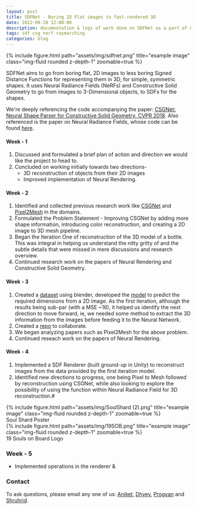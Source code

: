 ```yaml
---
layout: post
title: SDFNet - Boring 2D Flat images to fast-rendered 3D
date: 2022-09-28 12:00:00
description: documentation & logs of work done on SDFNet as a part of CS499 Project Course!
tags: sdf csg nerf raymarching
categories: blog
---
```


<div class="row">
    <div class="col-sm mt-3 mt-md-0">
        {% include figure.html path="assets/img/sdfnet.png" title="example image" class="img-fluid rounded z-depth-1" zoomable=true %}
    </div>
</div>

SDFNet aims to go from boring flat, 2D images to less boring Signed Distance Functions for representing them in 3D, for simple, symmetric shapes. It uses Neural Radiance Fields (NeRFs) and Constructive Solid Geometry to go from images to 3-Dimensional objects, to SDFs for the shapes.

We're deeply referencing the code accompanying the paper: [CSGNet: Neural Shape Parser for Constructive Solid Geometry, CVPR 2018](https://arxiv.org/abs/1712.08290). Also referenced is the paper on Neural Radiance Fields, whose code can be found [here](https://github.com/bmild/nerf).

#### Week - 1

1. Discussed and formulated a brief plan of action and direction we would like the project to head to.
2. Concluded on working initially towards two directions- 
   * 3D reconstruction of objects from their 2D images
   * Improved implementation of Neural Rendering. 

#### Week - 2

1. Identified and collected previous research work like [CSGNet](https://hippogriff.github.io/CSGNet/) and [Pixel2Mesh](https://nywang16.github.io/p2m/index.html) in the domains.
2. Formulated the Problem Statement - Improving CSGNet by adding more shape information, introducing color reconstruction, and creating a 2D image to 3D mesh pipeline.
3. Began the Iteration One of reconstruction of the 3D model of a bottle. This was integral in helping us understand the nitty gritty of and the subtle details that were missed in mere discussions and research overview.
4. Continued research work on the papers of Neural Rendering and Constructive Solid Geometry.

#### Week - 3

1. Created a [dataset](https://drive.google.com/drive/folders/1QhGyF3J2KmQ43NiDzePNF9ne_9iHSgRk) using blender, developed the [model](https://colab.research.google.com/drive/1HBpZzwO55UoJX1YpubzkLNc-pvD0C2Th?ts=62eb973a) to predict the required dimensions from a 2D image. As the first iteration, although the results being sub-par (with a MSE ~16), it helped us identify the next direction to move forward, ie, we needed some method to extract the 3D information from the images before feeding it to the Neural Network.
2. Created a [repo](https://github.com/aniketrajnish/CS499-SDFNet) to collaborate. 
3. We began analyzing papers such as Pixel2Mesh for the above problem.
4. Continued reseach work on the papers of Neural Rendering.

#### Week - 4

1. Implemented a SDF Renderer (built ground-up in Unity) to reconstruct images from the data provided by the first iteration model.
2. Identified new directions to progress, one being Pixel to Mesh followed by reconstruction using CSGNet, while also looking to explore the possibility of using the function within Neural Radiance Field for 3D reconstruction.#

<div class="row">
    <div class="col-sm mt-3 mt-md-0">
        {% include figure.html path="assets/img/SoulShard (2).png" title="example image" class="img-fluid rounded z-depth-1" zoomable=true %}
        <div class="caption">
        Soul Shard Poster
        </div>
    </div>
    <div class="col-sm mt-3 mt-md-0">
        {% include figure.html path="assets/img/19SOB.png" title="example image" class="img-fluid rounded z-depth-1" zoomable=true %}
        <div class="caption">
        19 Souls on Board Logo
    </div>
    </div>    
</div>

### Week - 5
* Implemented operations in the renderer & 

### Contact

To ask questions, please email any one of us: [Aniket](mailto:aniket.r@iitgn.ac.in), [Dhyey](mailto:dhyey.thummar@iitgn.ac.in), [Progyan](mailto:progyan.das@iitgn.ac.in) and [Shruhrid](mailto:shruhrid.banthia@iitgn.ac.in).
